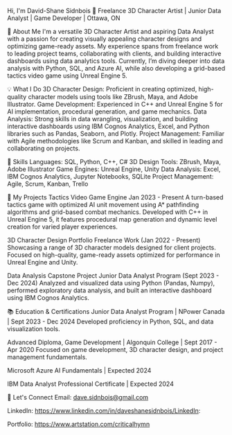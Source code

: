Hi, I'm David-Shane Sidnbois 👋
Freelance 3D Character Artist | Junior Data Analyst | Game Developer | Ottawa, ON

🎨 About Me
I'm a versatile 3D Character Artist and aspiring Data Analyst with a passion for creating visually appealing character designs and optimizing game-ready assets. My experience spans from freelance work to leading project teams, collaborating with clients, and building interactive dashboards using data analytics tools. Currently, I’m diving deeper into data analysis with Python, SQL, and Azure AI, while also developing a grid-based tactics video game using Unreal Engine 5.

💡 What I Do
3D Character Design: Proficient in creating optimized, high-quality character models using tools like ZBrush, Maya, and Adobe Illustrator.
Game Development: Experienced in C++ and Unreal Engine 5 for AI implementation, procedural generation, and game mechanics.
Data Analysis: Strong skills in data wrangling, visualization, and building interactive dashboards using IBM Cognos Analytics, Excel, and Python libraries such as Pandas, Seaborn, and Plotly.
Project Management: Familiar with Agile methodologies like Scrum and Kanban, and skilled in leading and collaborating on projects.

🚀 Skills
Languages: SQL, Python, C++, C#
3D Design Tools: ZBrush, Maya, Adobe Illustrator
Game Engines: Unreal Engine, Unity
Data Analysis: Excel, IBM Cognos Analytics, Jupyter Notebooks, SQLite
Project Management: Agile, Scrum, Kanban, Trello

🔧 My Projects
Tactics Video Game Engine
Jan 2023 - Present
A turn-based tactics game with optimized AI unit movement using A* pathfinding algorithms and grid-based combat mechanics. Developed with C++ in Unreal Engine 5, it features procedural map generation and dynamic level creation for varied player experiences.

3D Character Design Portfolio
Freelance Work (Jan 2022 - Present)
Showcasing a range of 3D character models designed for client projects. Focused on high-quality, game-ready assets optimized for performance in Unreal Engine and Unity.

Data Analysis Capstone Project
Junior Data Analyst Program (Sept 2023 - Dec 2024)
Analyzed and visualized data using Python (Pandas, Numpy), performed exploratory data analysis, and built an interactive dashboard using IBM Cognos Analytics.

📚 Education & Certifications
Junior Data Analyst Program | NPower Canada | Sept 2023 - Dec 2024
Developed proficiency in Python, SQL, and data visualization tools.

Advanced Diploma, Game Development | Algonquin College | Sept 2017 - Apr 2020
Focused on game development, 3D character design, and project management fundamentals.

Microsoft Azure AI Fundamentals | Expected 2024

IBM Data Analyst Professional Certificate | Expected 2024

🤝 Let's Connect
Email: dave.sidnbois@gmail.com

LinkedIn: https://www.linkedin.com/in/daveshanesidnbois/LinkedIn: 

Portfolio: https://www.artstation.com/criticalhymn
